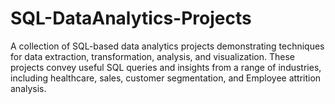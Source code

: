 # SQL-DataAnalytics-Projects
A collection of SQL-based data analytics projects demonstrating techniques for data extraction, transformation, analysis, and visualization. These projects convey useful SQL queries and insights from a range of industries, including healthcare, sales, customer segmentation, and Employee attrition analysis.
